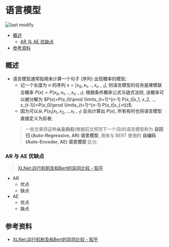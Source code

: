 语言模型
===
<!--START_SECTION:badge-->

![last modify](https://img.shields.io/static/v1?label=last%20modify&message=2022-10-25%2012%3A40%3A22&color=yellowgreen&style=flat-square)

<!--END_SECTION:badge-->
<!--info
top: false
hidden: false
-->

<!-- TOC -->
- [概述](#概述)
    - [AR 与 AE 优缺点](#ar-与-ae-优缺点)
- [参考资料](#参考资料)
<!-- TOC -->

<!-- 快速编辑

> algorithms/[xxx](../../../../algorithms/README.md#xxx)

<div align="center"><img src="../../../_assets/Sentence-BERT模型图.png" height="300" /></div>

-->


## 概述
- 语言模型通常指用来计算一个句子 (序列) 出现概率的模型; 
    - 记一个长度为 $n$ 的序列 $x=[x_0, x_1, .., x_{n-1}]$, 则语言模型的任务是建模联合概率 $P(x)=P(x_0, x_1, .., x_{n-1})$; 根据条件概率公式与链式法则, 该概率可以被分解为 $P(x)=P(x_0)\prod \limits_{t=1}^{n-1} P(x_t|x_1, x_2, .., x_{t-1})=P(x_0)\prod \limits_{t=1}^{n-1} P(x_t|x_{<t})$;
    - 因为可以从 $P(x_t|x_1, x_2, .., x_{t-1})$ 反向计算出 $P(x)$, 所有有时也将语言模型直接定义为前者;
    > 一些文章将这种**从左向右**(根据前文预测下一个词)的语言模型称为 **自回归 (Auto-Regressive, AR) 语言模型**, 用来与 BERT 使用的 **自编码 (Auto-Encoder, AE) 语言模型** 区分;

### AR 与 AE 优缺点
> [XLNet:运行机制及和Bert的异同比较 - 知乎](https://zhuanlan.zhihu.com/p/70257427)
- AR
    - 优点
    - 缺点
- AE
    - 优点
    - 缺点


## 参考资料
- [XLNet:运行机制及和Bert的异同比较 - 知乎](https://zhuanlan.zhihu.com/p/70257427)